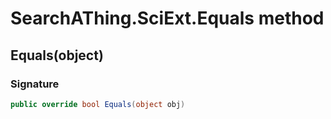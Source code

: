 # SearchAThing.SciExt.Equals method
## Equals(object)
### Signature
```csharp
public override bool Equals(object obj)
```
